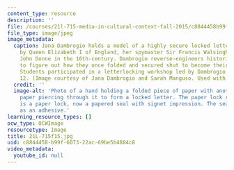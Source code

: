 ```yaml
---
content_type: resource
description: ''
file: /courses/21l-715-media-in-cultural-context-fall-2015/c8844458b99f607322ac69be5b4884c8_21L-715f15.jpg
file_type: image/jpeg
image_metadata:
  caption: Jana Dambrogio holds a model of a highly secure locked letter; one used
    by Queen Elizabeth I of England, her spymaster Sir Francis Walsingham, and poet
    John Donne in the 16th-century. Dambrogio reverse-engineers historic originals
    to figure out how they once folded and secured shut to become their own envelopes.
    Students participated in a letterlocking workshop led by Dambrogio on session
    12. (Image courtesy of Jana Dambrogio and Sarah Manguso. Used with permission.)
  credit: ''
  image-alt: 'Photo of a hand holding a folded piece of paper with another strip of
    paper piercing through it to form a locked letter. The paper lock reads: This
    is a paper lock, now a papered seal with signet impression. The sealing wax acts
    as an adhesive.'
learning_resource_types: []
ocw_type: OCWImage
resourcetype: Image
title: 21L-715f15.jpg
uid: c8844458-b99f-6073-22ac-69be5b4884c8
video_metadata:
  youtube_id: null
---
```

